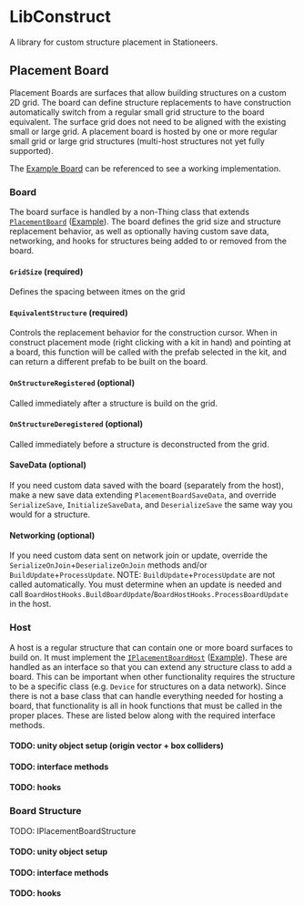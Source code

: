 ﻿# LibConstruct

A library for custom structure placement in Stationeers.

## Placement Board
Placement Boards are surfaces that allow building structures on a custom 2D grid.
The board can define structure replacements to have construction automatically switch from a regular small grid structure to the board equivalent.
The surface grid does not need to be aligned with the existing small or large grid.
A placement board is hosted by one or more regular small grid or large grid structures (multi-host structures not yet fully supported).

The [Example Board](https://github.com/tsholmes/StationeersExampleBoard/tree/master/Assets/Scripts) can be referenced to see a working implementation.

### Board
The board surface is handled by a non-Thing class that extends [`PlacementBoard`](/PlacementBoard.cs) ([Example](https://github.com/tsholmes/StationeersExampleBoard/blob/master/Assets/Scripts/ExampleLetterBoard.cs)).
The board defines the grid size and structure replacement behavior, as well as optionally having custom save data, networking, and hooks for structures being added to or removed from the board.

#### `GridSize` (required)
Defines the spacing between itmes on the grid

#### `EquivalentStructure` (required)
Controls the replacement behavior for the construction cursor.
When in construct placement mode (right clicking with a kit in hand) and pointing at a board, this function will be called with the prefab selected in the kit, and can return a different prefab to be built on the board.

#### `OnStructureRegistered` (optional)
Called immediately after a structure is build on the grid.

#### `OnStructureDeregistered` (optional)
Called immediately before a structure is deconstructed from the grid.

#### SaveData (optional)
If you need custom data saved with the board (separately from the host), make a new save data extending `PlacementBoardSaveData`, and override `SerializeSave`, `InitializeSaveData`, and `DeserializeSave` the same way you would for a structure.

#### Networking (optional)
If you need custom data sent on network join or update, override the `SerializeOnJoin`+`DeserializeOnJoin` methods and/or `BuildUpdate`+`ProcessUpdate`.
NOTE: `BuildUpdate`+`ProcessUpdate` are not called automatically. You must determine when an update is needed and call `BoardHostHooks.BuildBoardUpdate`/`BoardHostHooks.ProcessBoardUpdate` in the host.

### Host
A host is a regular structure that can contain one or more board surfaces to build on. It must implement the [`IPlacementBoardHost`](/IPlacementBoardHost.cs) ([Example](https://github.com/tsholmes/StationeersExampleBoard/blob/master/Assets/Scripts/ExampleBoardStructure.cs)).
These are handled as an interface so that you can extend any structure class to add a board.
This can be important when other functionality requires the structure to be a specific class (e.g. `Device` for structures on a data network).
Since there is not a base class that can handle everything needed for hosting a board, that functionality is all in hook functions that must be called in the proper places. These are listed below along with the required interface methods.

#### TODO: unity object setup (origin vector + box colliders)

#### TODO: interface methods

#### TODO: hooks

### Board Structure
TODO: IPlacementBoardStructure

#### TODO: unity object setup

#### TODO: interface methods

#### TODO: hooks
